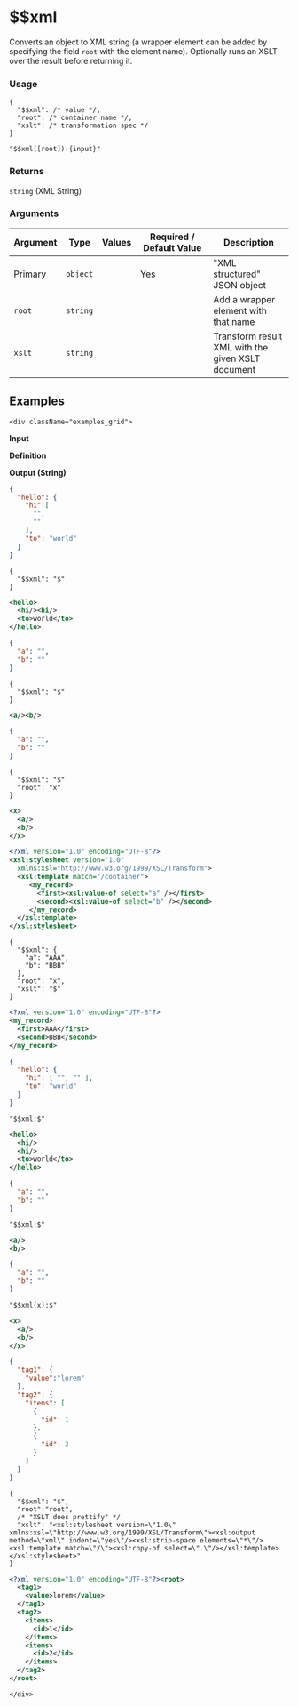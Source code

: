 # $$xml

Converts an object to XML string (a wrapper element can be added by specifying the field `root` with the element name).
Optionally runs an XSLT over the result before returning it.

### Usage
```transformers
{
  "$$xml": /* value */,
  "root": /* container name */,
  "xslt": /* transformation spec */
}
```
```transformers
"$$xml([root]):{input}"
```
### Returns
`string` (XML String)

### Arguments
| Argument | Type     | Values | Required / Default&nbsp;Value | Description                                       |
|----------|----------|--------|-------------------------------|---------------------------------------------------|
| Primary  | `object` |        | Yes                           | "XML structured" JSON object                      |
| `root`   | `string` |        |                               | Add a wrapper element with that name              |
| `xslt`   | `string` |        |                               | Transform result XML with the given XSLT document |

## Examples
```mdx-code-block
<div className="examples_grid">
```

**Input**

**Definition**

**Output (String)**


```json
{
  "hello": {
    "hi":[ 
      "",
      ""
    ],
    "to": "world"
  }
}
```
```transformers
{ 
  "$$xml": "$" 
}
```
```xml
<hello>
  <hi/><hi/>
  <to>world</to>
</hello>
```

```json
{
  "a": "",
  "b": ""
}
```
```transformers
{ 
  "$$xml": "$" 
}
```
```xml
<a/><b/>
```

```json
{
  "a": "",
  "b": ""
}
```
```transformers
{ 
  "$$xml": "$" 
  "root": "x"
}
```
```xml
<x>
  <a/>
  <b/>
</x>
```

```xml
<?xml version="1.0" encoding="UTF-8"?>
<xsl:stylesheet version="1.0"
  xmlns:xsl="http://www.w3.org/1999/XSL/Transform">
  <xsl:template match="/container">
     <my_record>
       <first><xsl:value-of select="a" /></first>
       <second><xsl:value-of select="b" /></second>
     </my_record>
  </xsl:template>
</xsl:stylesheet>
```
```transformers
{ 
  "$$xml": {
    "a": "AAA",
    "b": "BBB"
  },
  "root": "x", 
  "xslt": "$"
}
```
```xml
<?xml version="1.0" encoding="UTF-8"?>
<my_record>
  <first>AAA</first>
  <second>BBB</second>
</my_record>
```

```json
{
  "hello": {
    "hi": [ "", "" ],
    "to": "world"
  }
}
```
```transformers
"$$xml:$"
```
```xml
<hello>
  <hi/>
  <hi/>
  <to>world</to>
</hello>
```


```json
{
  "a": "",
  "b": ""
}
```
```transformers
"$$xml:$"
```
```xml
<a/>
<b/>
```


```json
{
  "a": "",
  "b": ""
}
```
```transformers
"$$xml(x):$"
```
```xml
<x>
  <a/>
  <b/>
</x>
```


```json
{
  "tag1": {
    "value":"lorem"
  },
  "tag2": {
    "items": [
      {
        "id": 1
      },
      {
        "id": 2
      }
    ]
  }
}
```
```transformers
{
  "$$xml": "$",
  "root":"root",
  /* "XSLT does prettify" */
  "xslt": "<xsl:stylesheet version=\"1.0\" xmlns:xsl=\"http://www.w3.org/1999/XSL/Transform\"><xsl:output method=\"xml\" indent=\"yes\"/><xsl:strip-space elements=\"*\"/><xsl:template match=\"/\"><xsl:copy-of select=\".\"/></xsl:template></xsl:stylesheet>"
}
```
```xml
<?xml version="1.0" encoding="UTF-8"?><root>
  <tag1>
    <value>lorem</value>
  </tag1>
  <tag2>
    <items>
      <id>1</id>
    </items>
    <items>
      <id>2</id>
    </items>
  </tag2>
</root>
```

```mdx-code-block
</div>
```
